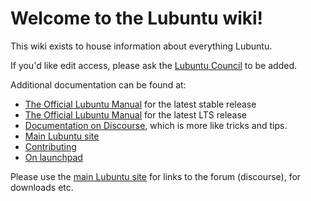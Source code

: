 # Welcome to the Lubuntu wiki! 

This wiki exists to house information about everything Lubuntu.

If you'd like edit access, please ask the [Lubuntu Council](https://launchpad.net/~lubuntu-council) to be added.

Additional documentation can be found at:

 * [The Official Lubuntu Manual](https://manual.lubuntu.me/stable/) for the latest stable release
 * [The Official Lubuntu Manual](https://manual.lubuntu.me/lts/) for the latest LTS release
 * [Documentation on Discourse](https://discourse.lubuntu.me/c/documentation/20), which is more like tricks and tips.
 * [Main Lubuntu site](https://lubuntu.me/)
 * [Contributing](https://manual.lubuntu.me/stable/B/Contributing.html)
 * [On launchpad](https://launchpad.net/lubuntu)

Please use the [main Lubuntu site](https://lubuntu.me) for links to the forum (discourse), for downloads etc.